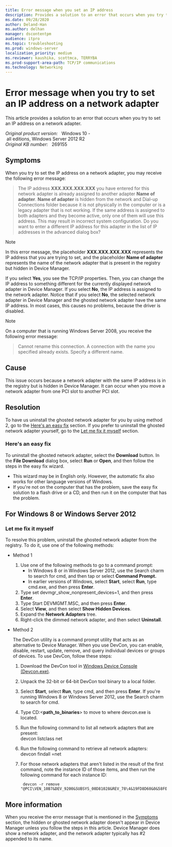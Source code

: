 ```yaml
---
title: Error message when you set an IP address
description: Provides a solution to an error that occurs when you try to set an IP address on a network adapter.
ms.date: 09/28/2020
author: Deland-Han 
ms.author: delhan
manager: dscontentpm
audience: itpro
ms.topic: troubleshooting
ms.prod: windows-server
localization_priority: medium
ms.reviewer: kaushika, scottmca, TERRYBA
ms.prod-support-area-path: TCP/IP communications
ms.technology: Networking
---
```

# Error message when you try to set an IP address on a network adapter

This article provides a solution to an error that occurs when you try to set an IP address on a network adapter.

_Original product version:_ &nbsp; Windows 10 - all editions, Windows Server 2012 R2  
_Original KB number:_ &nbsp; 269155

## Symptoms  

When you try to set the IP address on a network adapter, you may receive the following error message:

> The IP address **XXX.XXX.XXX.XXX** you have entered for this network adapter is already assigned to another adapter **Name of adapter**. **Name of adapter** is hidden from the network and Dial-up Connections folder because it is not physically in the computer or is a legacy adapter that is not working. If the same address is assigned to both adapters and they become active, only one of them will use this address. This may result in incorrect system configuration. Do you want to enter a different IP address for this adapter in the list of IP addresses in the advanced dialog box?

> [!NOTE]
> In this error message, the placeholder **XXX.XXX.XXX.XXX** represents the IP address that you are trying to set, and the placeholder **Name of adapter** represents the name of the network adapter that is present in the registry but hidden in Device Manager.

If you select **Yes**, you see the TCP/IP properties. Then, you can change the IP address to something different for the currently displayed network adapter in Device Manager. If you select **No**, the IP address is assigned to the network adapter. Notice that if you select **No**, the selected network adapter in Device Manager and the ghosted network adapter have the same IP address. In most cases, this causes no problems, because the driver is disabled.

> [!NOTE]
> On a computer that is running Windows Server 2008, you receive the following error message:

> Cannot rename this connection. A connection with the name you specified already exists. Specify a different name.

## Cause

This issue occurs because a network adapter with the same IP address is in the registry but is hidden in Device Manager. It can occur when you move a network adapter from one PCI slot to another PCI slot.

## Resolution

To have us uninstall the ghosted network adapter for you by using method 2, go to the [Here's an easy fix](#heres-an-easy-fix) section. If you prefer to uninstall the ghosted network adapter yourself, go to the [Let me fix it myself](#let-me-fix-it-myself) section.

### Here's an easy fix

To uninstall the ghosted network adapter, select the **Download** button. In the **File Download** dialog box, select **Run** or **Open**, and then follow the steps in the easy fix wizard.

- This wizard may be in English only. However, the automatic fix also works for other language versions of Windows.
- If you're not on the computer that has the problem, save the easy fix solution to a flash drive or a CD, and then run it on the computer that has the problem.

## For Windows 8 or Windows Server 2012

### Let me fix it myself

To resolve this problem, uninstall the ghosted network adapter from the registry. To do it, use one of the following methods:

- Method 1

    1. Use one of the following methods to go to a command prompt:
       - In Windows 8 or in Windows Server 2012, use the Search charm to search for cmd, and then tap or select **Command Prompt.**  
       - In earlier versions of Windows, select **Start**, select **Run**, type cmd.exe, and then press **Enter**.
    2. Type set devmgr_show_nonpresent_devices=1, and then press **Enter**.
    3. Type Start DEVMGMT.MSC, and then press **Enter**.
    4. Select **View**, and then select **Show Hidden Devices**.
    5. Expand the **Network Adapters** tree.
    6. Right-click the dimmed network adapter, and then select **Uninstall**.

- Method 2

    The DevCon utility is a command prompt utility that acts as an alternative to Device Manager. When you use DevCon, you can enable, disable, restart, update, remove, and query individual devices or groups of devices. To use DevCon, follow these steps:
    1. Download the DevCon tool in [Windows Device Console (Devcon.exe)](/windows-hardware/drivers/devtest/devcon).
    2. Unpack the 32-bit or 64-bit DevCon tool binary to a local folder.
    3. Select **Start**, select **Run**, type cmd, and then press **Enter**. If you're running Windows 8 or Windows Server 2012, use the Search charm to search for cmd.
    4. Type CD:\<**path_to_binaries**> to move to where devcon.exe is located.
    5. Run the following command to list all network adapters that are present:  
        devcon listclass net
    6. Run the following command to retrieve all network adapters:  
       devcon findall =net
    7. For those network adapters that aren't listed in the result of the first command, note the instance ID of those items, and then run the following command for each instance ID:

       ```console
        devcon -r remove "@PCI\VEN_10B7&DEV_9200&SUBSYS_00D81028&REV_78\4&19FD8D60&0&58F0"
        ```

## More information

When you receive the error message that is mentioned in the [Symptoms](#symptoms) section, the hidden or ghosted network adapter doesn't appear in Device Manager unless you follow the steps in this article. Device Manager does show a network adapter, and the network adapter typically has #2 appended to its name.

